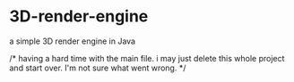 # 3D-render-engine
 a simple 3D render engine in Java

/* having a hard time with the main file. i may just delete this whole project and start over. I'm not sure what went wrong. */
